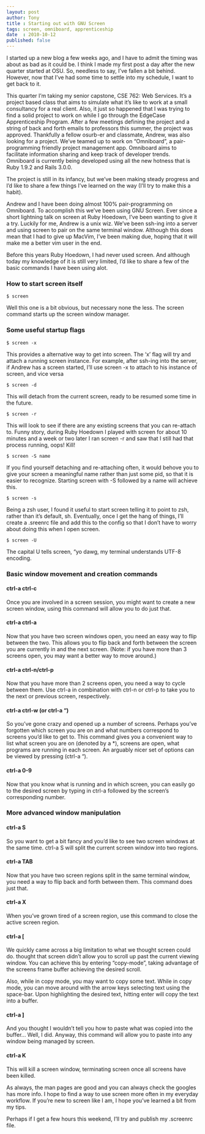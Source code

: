 ```yaml
---
layout: post
author: Tony
title : Starting out with GNU Screen
tags: screen, omniboard, apprenticeship
date  : 2010-10-12
published: false
---
```


I started up a new blog a few weeks ago, and I have to admit the timing was about as bad as it could be. I think I made my first post a day after the new quarter started at OSU. So, needless to say, I’ve fallen a bit behind. However, now that I’ve had some time to settle into my schedule, I want to get back to it.

This quarter I’m taking my senior capstone, CSE 762: Web Services. It’s a project based class that aims to simulate what it’s like to work at a small consultancy for a real client. Also, it just so happened that I was trying to find a solid project to work on while I go through the EdgeCase Apprenticeship Program. After a few meetings defining the project and a string of back and forth emails to professors this summer, the project was approved. Thankfully a fellow osurb-er and classmate, Andrew, was also looking for a project. We’ve teamed up to work on “Omniboard”, a pair-programming friendly project management app. Omniboard aims to facilitate information sharing and keep track of developer trends. Omniboard is currently being developed using all the new hotness that is Ruby 1.9.2 and Rails 3.0.0.

The project is still in its infancy, but we’ve been making steady progress and I’d like to share a few things I’ve learned on the way (I’ll try to make this a habit).

Andrew and I have been doing almost 100% pair-programming on Omniboard. To accomplish this we’ve been using GNU Screen. Ever since a short lightning talk on screen at Ruby Hoedown, I’ve been wanting to give it a try. Luckily for me, Andrew is a unix wiz. We’ve been ssh-ing into a server and using screen to pair on the same terminal window. Although this does mean that I had to give up MacVim, I’ve been making due, hoping that it will make me a better vim user in the end.

Before this years Ruby Hoedown, I had never used screen. And although today my knowledge of it is still very limited, I’d like to share a few of the basic commands I have been using alot.

### How to start screen itself

```
$ screen
```

Well this one is a bit obvious, but necessary none the less. The screen command starts up the screen window manager.

### Some useful startup flags

```
$ screen -x
```

This provides a alternative way to get into screen. The ‘x’ flag will try and attach a running screen instance. For example, after ssh-ing into the server, if Andrew has a screen started, I’ll use screen -x to attach to his instance of screen, and vice versa

```
$ screen -d
```

This will detach from the current screen, ready to be resumed some time in the future.

```
$ screen -r
```

This will look to see if there are any existing screens that you can re-attach to. Funny story, during Ruby Hoedown I played with screen for about 10 minutes and a week or two later I ran screen -r and saw that I still had that process running, oops! Kill!

```
$ screen -S name
```

If you find yourself detaching and re-attaching often, it would behove you to give your screen a meaningful name rather than just some pid, so that it is easier to recognize. Starting screen with -S followed by a name will achieve this.

```
$ screen -s
```

Being a zsh user, I found it useful to start screen telling it to point to zsh, rather than it’s default, sh. Eventually, once I get the hang of things, I’ll create a .sreenrc file and add this to the config so that I don’t have to worry about doing this when I open screen.

```
$ screen -U
```

The capital U tells screen, “yo dawg, my terminal understands UTF-8 encoding.

### Basic window movement and creation commands

#### ctrl-a ctrl-c

Once you are involved in a screen session, you might want to create a new screen window, using this command will allow you to do just that.

#### ctrl-a ctrl-a

Now that you have two screen windows open, you need an easy way to flip between the two. This allows you to flip back and forth between the screen you are currently in and the next screen. (Note: if you have more than 3 screens 	open, you may want a better way to move around.)

#### ctrl-a ctrl-n/ctrl-p

Now that you have more than 2 screens open, you need a way to cycle between them. Use ctrl-a in combination with ctrl-n or ctrl-p to take you to the next or previous screen, respectively.

#### ctrl-a ctrl-w (or ctrl-a “)

So you’ve gone crazy and opened up a number of screens. Perhaps you’ve forgotten which screen you are on and what numbers correspond to screens you’d like to get to. This command gives you a convenient way to list what screen you are on (denoted by a *), screens are open, what programs are running in each screen. An arguably nicer set of options can be viewed by pressing (ctrl-a “).

#### ctrl-a 0-9

Now that you know what is running and in which screen, you can easily go to the desired screen by typing in ctrl-a followed by the screen’s corresponding number.

### More advanced window manipulation

#### ctrl-a S

So you want to get a bit fancy and you’d like to see two screen windows at the same time. ctrl-a S will split the current screen window into two regions.

#### ctrl-a TAB

Now that you have two screen regions split in the same terminal window, you need a way to flip back and forth between them. This command does just that.

#### ctrl-a X

When you’ve grown tired of a screen region, use this command to close the active screen region.

#### ctrl-a [

We quickly came across a big limitation to what we thought screen could do. thought that screen didn’t allow you to scroll up past the current viewing window. You can achieve this by entering “copy-mode”, taking advantage of the screens frame buffer achieving the desired scroll.

Also, while in copy mode, you may want to copy some text. While in copy mode, you can move around with the arrow keys selecting text using the space-bar. Upon highlighting the desired text, hitting enter will copy the text into a buffer.

#### ctrl-a ]

And you thought I wouldn’t tell you how to paste what was copied into the buffer... Well, I did. Anyway, this command will allow you to paste into any window being managed by screen.

#### ctrl-a K

This will kill a screen window, terminating screen once all screens have been killed.

As always, the man pages are good and you can always check the googles has more info. I hope to find a way to use screen more often in my everyday workflow. If you’re new to screen like I am, I hope you’ve learned a bit from my tips.

Perhaps if I get a few hours this weekend, I’ll try and publish my .screenrc file.
